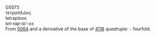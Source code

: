 <body>
  <p>G5073<br>  τετραπλόος  <br> tetraploos  <br><i>tet-rap-lo‘-os </i><br>From <a href="g5064.htm">5064</a> and a derivative of the base of <a href="g4118.htm">4118</a>  <i>quadruple:</i> - fourfold.<br></p>
 </body>